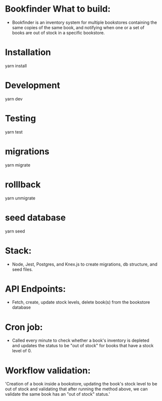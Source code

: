 # Bookfinder What to build:

- Bookfinder is an inventory system for multiple bookstores containing the same copies of the same book, and notifying when one or a set of books are out of stock in a specific bookstore.

# Installation

yarn install

# Development

yarn dev

# Testing

yarn test

# migrations

yarn migrate

# rolllback

yarn unmigrate

# seed database

yarn seed

# Stack:

- Node, Jest, Postgres, and Knex.js to create migrations, db structure, and seed files.

# API Endpoints:

- Fetch, create, update stock levels, delete book(s) from the bookstore database

# Cron job:

- Called every minute to check whether a book's inventory is depleted and updates the status to be "out of stock" for books that have a stock level of 0.

# Workflow validation:

'Creation of a book inside a bookstore, updating the book's stock level to be out of stock and validating that after running the method above, we can validate the same book has an "out of stock" status.'
